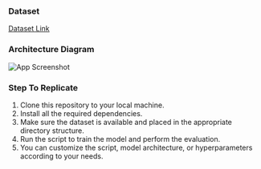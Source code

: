 ### Dataset
[Dataset Link](https://drive.google.com/file/d/1eQfy6FOWwoZ_ZvY9FGiJW3th_IPn3-id/view?usp=sharing)

### Architecture Diagram
![App Screenshot](https://i.ibb.co.com/cw60xL8/flow-ml-drawio.png)

### Step To Replicate

1. Clone this repository to your local machine.
2. Install all the required dependencies.
3. Make sure the dataset is available and placed in the appropriate directory structure.
4. Run the script to train the model and perform the evaluation.
5. You can customize the script, model architecture, or hyperparameters according to your needs.
